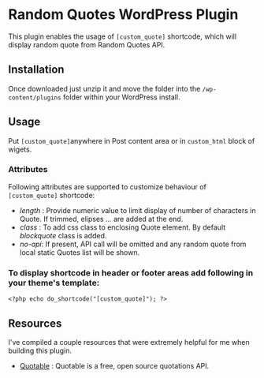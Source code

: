 # Random Quotes WordPress Plugin
This plugin enables the usage of `[custom_quote]` shortcode, which will display random quote from Random Quotes API.

## Installation
Once downloaded just unzip it and move the folder into the `/wp-content/plugins` folder within your WordPress install.

## Usage
Put `[custom_quote]`anywhere in Post content area or in `custom_html` block of wigets.

### Attributes
Following attributes are supported to customize behaviour of `[custom_quote]` shortcode:
- *length* : Provide numeric value to limit display of number of characters in Quote. If trimmed, elipses *...* are added at the end.
- *class* : To add css class to enclosing Quote element. By default *blockquote* class is added.
- *no-api*: If present, API call will be omitted and any random quote from local static Quotes list will be shown.

###  To display shortcode in header or footer areas add following in your theme's template:
`<?php echo do_shortcode("[custom_quote]"); ?>`

## Resources
I've compiled a couple resources that were extremely helpful for me when building this plugin.

- [Quotable](https://github.com/lukePeavey/quotable#live-examples) : Quotable is a free, open source quotations API.
